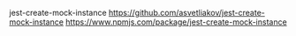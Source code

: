 jest-create-mock-instance
https://github.com/asvetliakov/jest-create-mock-instance
https://www.npmjs.com/package/jest-create-mock-instance